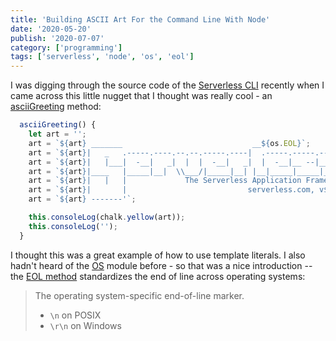 ```yaml
---
title: 'Building ASCII Art For the Command Line With Node'
date: '2020-05-20'
publish: '2020-07-07'
category: ['programming']
tags: ['serverless', 'node', 'os', 'eol']
---
```


I was digging through the source code of the [Serverless CLI](https://github.com/serverless/serverless) recently when I came across this little nugget that I thought was really cool - an [asciiGreeting](https://github.com/serverless/serverless/blob/master/lib/classes/CLI.js#L344) method:

```javascript:title=lib/classes/CLIs.js
  asciiGreeting() {
    let art = '';
    art = `${art} _______                             __${os.EOL}`;
    art = `${art}|   _   .-----.----.--.--.-----.----|  .-----.-----.-----.${os.EOL}`;
    art = `${art}|   |___|  -__|   _|  |  |  -__|   _|  |  -__|__ --|__ --|${os.EOL}`;
    art = `${art}|____   |_____|__|  \\___/|_____|__| |__|_____|_____|_____|${os.EOL}`;
    art = `${art}|   |   |             The Serverless Application Framework${os.EOL}`;
    art = `${art}|       |                           serverless.com, v${version}${os.EOL}`;
    art = `${art} -------'`;

    this.consoleLog(chalk.yellow(art));
    this.consoleLog('');
  }
```

I thought this was a great example of how to use template literals. I also hadn't heard of the [OS](https://nodejs.org/api/os.html) module before - so that was a nice introduction -- the [EOL method](https://nodejs.org/api/os.html#os_os_eol) standardizes the end of line across operating systems:

> The operating system-specific end-of-line marker.
>
> -   `\n` on POSIX
> -   `\r\n` on Windows
